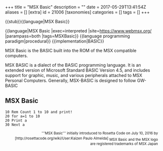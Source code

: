 +++
title = "MSX Basic"
description = ""
date = 2017-05-29T13:41:54Z
aliases = []
[extra]
id = 21006
[taxonomies]
categories = []
tags = []
+++

{{stub}}{{language|MSX Basic}}


{{language|MSX Basic
|exec=interpreted
|site=https://www.webmsx.org/
|parampass=both
|tags=MSXBasic}}
{{language programming paradigm|procedural}}
{{implementation|BASIC}}


MSX Basic is the BASIC built into the ROM of the MSX compatible computers.

MSX BASIC is a dialect of the BASIC programming language. It is an extended version of Microsoft Standard BASIC Version 4.5, and includes support for graphic, music, and various peripherals attached to MSX Personal Computers. Generally, MSX-BASIC is designed to follow GW-BASIC



## MSX Basic


```MSXBasic
10 Rem Count 1 to 10 and print!
20 for a=1 to 10
20 Print a
30 Next a

```


<div style="text-align: right; direction: ltr; margin-left: 1em;"><small>'''MSX Basic''' initially introduced to Rosetta Code on July 10, 2016 by [http://rosettacode.org/wiki/User:Kaizen Paulo Almeida]</small>
<sub>MSX Basic and the MSX logo are registered trademarks of  MSX Japan </sub>
<sup>
